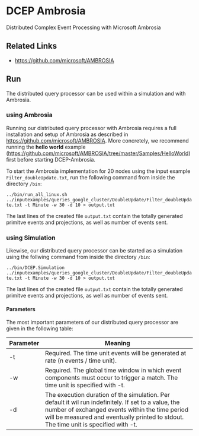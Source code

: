 # DCEP Ambrosia
Distributed Complex Event Processing with Microsoft Ambrosia

## Related Links
- https://github.com/microsoft/AMBROSIA

## Run

The distributed query processor can be used within a simulation and with Ambrosia.


### using Ambrosia
Running our distributed query processor with Ambrosia requires a full installation and setup of Ambrosia as described in https://github.com/microsoft/AMBROSIA.
More concretely, we recommend running the **hello world** example (https://github.com/microsoft/AMBROSIA/tree/master/Samples/HelloWorld) first before starting DCEP-Ambrosia.

To start the Ambrosia implementation for 20 nodes using the input example `Filter_doubleUpdate.txt`, run the following command from inside the directory `/bin`:

`../bin/run_all_linux.sh ../inputexamples/queries_google_cluster/DoubleUpdate/Filter_doubleUpdate.txt -t Minute -w 30 -d 10 > output.txt`

The last lines of the created file `output.txt` contain the totally generated primitve events and projections, as well as number of events sent.

### using Simulation

Likewise, our distributed query processor can be started as a simulation using the follwing command from inside the directory `/bin`:

`../bin/DCEP.Simulation ../inputexamples/queries_google_cluster/DoubleUpdate/Filter_doubleUpdate.txt -t Minute -w 30 -d 10 > output.txt`

The last lines of the created file `output.txt` contain the totally generated primitve events and projections, as well as number of events sent.

#### Parameters

The most important parameters of our distributed query processor are given in the following table:

Parameter | Meaning
------------ | -------------
-t| Required. The time unit events will be generated at rate (n events / time unit).
 -w | Required. The global time window in which event components must occur to trigger a match. The time unit is specified with -t.
-d |  The execution duration of the simulation. Per default it wil run indefinitely. If set to a value, the number of exchanged events within the time period will be measured and eventually printed to stdout. The time unit is specified with -t.


